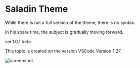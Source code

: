 # Saladin Theme

While there is not a full version of the theme, there is no syntax. 

In his spare time, the subject is gradually moving forward.

ver.1.0.1 beta

This topic is created on the version VSCode Version 1.27

![screenshot](./screenshot.png)
